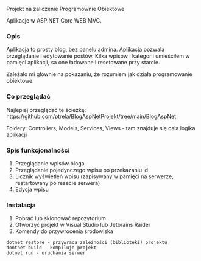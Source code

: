 Projekt na zaliczenie Programownie Obiektowe

Aplikacje w ASP.NET Core WEB MVC.

### Opis

Aplikacja to prosty blog, bez panelu admina.
Aplikacja pozwala przeglądanie i edytowanie postów.
Kilka wpisów i kategorii umieściłem w pamięci aplikacji,
sa one ładowane i resetowane przy starcie.

Zależało mi głównie na pokazaniu, że rozumiem jak działa programowanie obiektowe.

### Co przeglądać

Najlepiej przeglądać te ścieżkę:
https://github.com/ptrela/BlogAspNetProjekt/tree/main/BlogAspNet

Foldery: Controllers, Models, Services, Views - tam znajduje się cała logika aplikacji

### Spis funkcjonalności

1. Przeglądanie wpisów bloga
2. Przeglądanie pojedynczego wpisu po przekazaniu id
3. Licznik wyświetleń wpisu (zapisywany w pamięci na serwerze, restartowany po resecie serwera)
4. Edycja wpisu

### Instalacja

1. Pobrać lub sklonować repozytorium
2. Otworzyć projekt w Visual Studio lub Jetbrains Raider
3. Komendy do przywrócenia środowiska
```
dotnet restore - przywraca zależności (biblioteki) projektu
dontnet build - kompiluje projekt
dotnet run - uruchamia serwer
```
